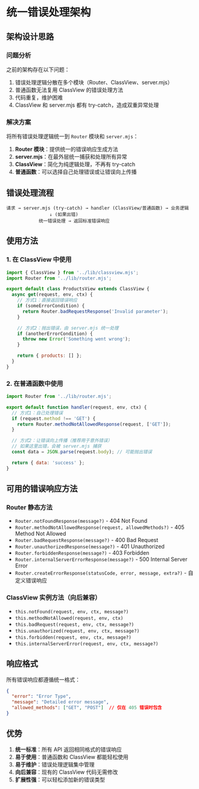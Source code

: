 # 统一错误处理架构

## 架构设计思路

### 问题分析
之前的架构存在以下问题：
1. 错误处理逻辑分散在多个模块（Router、ClassView、server.mjs）
2. 普通函数无法复用 ClassView 的错误处理方法
3. 代码重复，维护困难
4. ClassView 和 server.mjs 都有 try-catch，造成双重异常处理

### 解决方案
将所有错误处理逻辑统一到 `Router` 模块和 `server.mjs`：

1. **Router 模块**：提供统一的错误响应生成方法
2. **server.mjs**：在最外层统一捕获和处理所有异常
3. **ClassView**：简化为纯逻辑处理，不再有 try-catch
4. **普通函数**：可以选择自己处理错误或让错误向上传播

## 错误处理流程

```
请求 → server.mjs (try-catch) → handler (ClassView/普通函数) → 业务逻辑
                ↓ (如果出错)
            统一错误处理 → 返回标准错误响应
```

## 使用方法

### 1. 在 ClassView 中使用

```javascript
import { ClassView } from '../lib/classview.mjs';
import Router from '../lib/router.mjs';

export default class ProductsView extends ClassView {
  async get(request, env, ctx) {
    // 方式1：直接返回错误响应
    if (someErrorCondition) {
      return Router.badRequestResponse('Invalid parameter');
    }

    // 方式2：抛出错误，由 server.mjs 统一处理
    if (anotherErrorCondition) {
      throw new Error('Something went wrong');
    }

    return { products: [] };
  }
}
```

### 2. 在普通函数中使用

```javascript
import Router from '../lib/router.mjs';

export default function handler(request, env, ctx) {
  // 方式1：自己处理错误
  if (request.method !== 'GET') {
    return Router.methodNotAllowedResponse(request, ['GET']);
  }

  // 方式2：让错误向上传播（推荐用于意外错误）
  // 如果这里出错，会被 server.mjs 捕获
  const data = JSON.parse(request.body); // 可能抛出错误

  return { data: 'success' };
}
```

## 可用的错误响应方法

### Router 静态方法

- `Router.notFoundResponse(message?)` - 404 Not Found
- `Router.methodNotAllowedResponse(request, allowedMethods?)` - 405 Method Not Allowed
- `Router.badRequestResponse(message?)` - 400 Bad Request
- `Router.unauthorizedResponse(message?)` - 401 Unauthorized
- `Router.forbiddenResponse(message?)` - 403 Forbidden
- `Router.internalServerErrorResponse(message?)` - 500 Internal Server Error
- `Router.createErrorResponse(statusCode, error, message, extra?)` - 自定义错误响应

### ClassView 实例方法（向后兼容）

- `this.notFound(request, env, ctx, message?)`
- `this.methodNotAllowed(request, env, ctx)`
- `this.badRequest(request, env, ctx, message?)`
- `this.unauthorized(request, env, ctx, message?)`
- `this.forbidden(request, env, ctx, message?)`
- `this.internalServerError(request, env, ctx, message?)`

## 响应格式

所有错误响应都遵循统一格式：

```json
{
  "error": "Error Type",
  "message": "Detailed error message",
  "allowed_methods": ["GET", "POST"]  // 仅在 405 错误时包含
}
```

## 优势

1. **统一标准**：所有 API 返回相同格式的错误响应
2. **易于使用**：普通函数和 ClassView 都能轻松使用
3. **易于维护**：错误处理逻辑集中管理
4. **向后兼容**：现有的 ClassView 代码无需修改
5. **扩展性强**：可以轻松添加新的错误类型